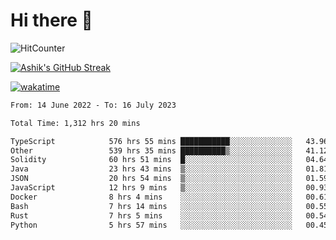 # Hi there 👋

![HitCounter](https://hits.seeyoufarm.com/api/count/incr/badge.svg?url=https%3A%2F%2Fgithub.com%2Fashrhmn1212%2Fhit-counter)

<!-- ![Contribution Graph](https://github-readme-activity-graph.cyclic.app/graph?username=ashrhmn) -->


<!-- [![Top Langs](https://github-readme-stats.vercel.app/api/top-langs/?username=ashrhmn&layout=compact&theme=synthwave&langs_count=10&card_width=445)](https://github.com/anuraghazra/github-readme-stats) -->

[![Ashik's GitHub Streak](https://github-readme-streak-stats.herokuapp.com/?user=ashrhmn&theme=blood&fire=DD7F1C&background=151515&dates=9f9f9f&border=DD2727)](https://git.io/streak-stats)

<!-- ![Ashik's GitHub stats](https://github-readme-stats.vercel.app/api/?username=ashrhmn&show_icons=true&title_color=fff&icon_color=79ff97&text_color=9f9f9f&bg_color=151515) -->

[![wakatime](https://wakatime.com/badge/user/3df86613-ba63-4631-8e65-0ff18e7becad.svg)](https://wakatime.com/@3df86613-ba63-4631-8e65-0ff18e7becad)

<!--START_SECTION:waka-->

```txt
From: 14 June 2022 - To: 16 July 2023

Total Time: 1,312 hrs 20 mins

TypeScript            576 hrs 55 mins ███████████░░░░░░░░░░░░░░   43.96 %
Other                 539 hrs 35 mins ██████████▒░░░░░░░░░░░░░░   41.12 %
Solidity              60 hrs 51 mins  █░░░░░░░░░░░░░░░░░░░░░░░░   04.64 %
Java                  23 hrs 43 mins  ▒░░░░░░░░░░░░░░░░░░░░░░░░   01.81 %
JSON                  20 hrs 54 mins  ▒░░░░░░░░░░░░░░░░░░░░░░░░   01.59 %
JavaScript            12 hrs 9 mins   ▒░░░░░░░░░░░░░░░░░░░░░░░░   00.93 %
Docker                8 hrs 4 mins    ░░░░░░░░░░░░░░░░░░░░░░░░░   00.61 %
Bash                  7 hrs 14 mins   ░░░░░░░░░░░░░░░░░░░░░░░░░   00.55 %
Rust                  7 hrs 5 mins    ░░░░░░░░░░░░░░░░░░░░░░░░░   00.54 %
Python                5 hrs 57 mins   ░░░░░░░░░░░░░░░░░░░░░░░░░   00.45 %
```

<!--END_SECTION:waka-->


<!--### Most Used Languages
<img src="https://wakatime.com/share/@ashrhmn/24ecb986-5bf8-4607-af7f-0aab08908d8c.png" />

### Favourite Tools
<img src="https://wakatime.com/share/@ashrhmn/f4e08015-f3bc-460a-9228-95a3ba11c604.png" />-->
